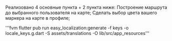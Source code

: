 Реализовано 4 основные пункта + 2 пункта ниже:
Построение маршрута до выбранного пользователя на карте;
Сделать выбор цвета вашего маркера на карте в профиле;


'''fvm flutter pub run easy_localization:generate -f keys -o locale_keys.g.dart -S assets/translations -O lib/src/app_resources'''
